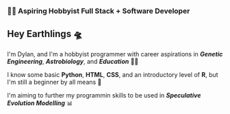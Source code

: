 ### 👨‍💻 Aspiring Hobbyist Full Stack + Software Developer

<h2 align"center">
Hey Earthlings 🛸
</h2>

I'm Dylan, and I'm a hobbyist programmer with career aspirations in **_Genetic Engineering_**, **_Astrobiology_**, and **_Education_** 🧬🌌

I know some basic **Python**, **HTML**, **CSS**, and an introductory level of **R**, but I'm still a beginner by all means 🌱

I'm aiming to further my programmin skills to be used in **_Speculative Evolution Modelling_** 📊

<!--
**gi1gs/gi1gs** is a ✨ _special_ ✨ repository because its `README.md` (this file) appears on your GitHub profile.

Here are some ideas to get you started:

- 🔭 I’m currently working on ...
- 🌱 I’m currently learning ...
- 👯 I’m looking to collaborate on ...
- 🤔 I’m looking for help with ...
- 💬 Ask me about ...
- 📫 How to reach me: ...
- 😄 Pronouns: ...
- ⚡ Fun fact: ...
-->
